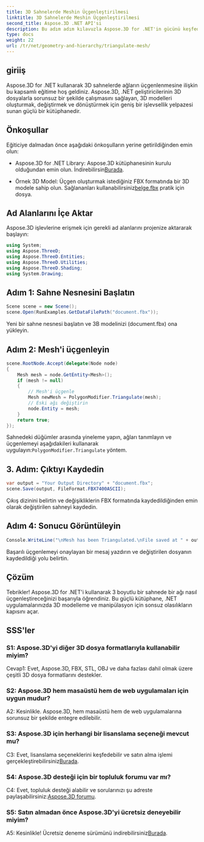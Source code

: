 ```yaml
---
title: 3D Sahnelerde Meshin Üçgenleştirilmesi
linktitle: 3D Sahnelerde Meshin Üçgenleştirilmesi
second_title: Aspose.3D .NET API'si
description: Bu adım adım kılavuzla Aspose.3D for .NET'in gücünü keşfedin. Gelişmiş modelleme için 3D ağları zahmetsizce nasıl üçgenleştireceğinizi öğrenin.
type: docs
weight: 22
url: /tr/net/geometry-and-hierarchy/triangulate-mesh/
---
```

## giriiş

Aspose.3D for .NET kullanarak 3D sahnelerde ağların üçgenlenmesine ilişkin bu kapsamlı eğitime hoş geldiniz. Aspose.3D, .NET geliştiricilerinin 3D dosyalarla sorunsuz bir şekilde çalışmasını sağlayan, 3D modelleri oluşturmak, değiştirmek ve dönüştürmek için geniş bir işlevsellik yelpazesi sunan güçlü bir kütüphanedir.

## Önkoşullar

Eğiticiye dalmadan önce aşağıdaki önkoşulların yerine getirildiğinden emin olun:

-  Aspose.3D for .NET Library: Aspose.3D kütüphanesinin kurulu olduğundan emin olun. İndirebilirsin[Burada](https://releases.aspose.com/3d/net/).

- Örnek 3D Model: Üçgen oluşturmak istediğiniz FBX formatında bir 3D modele sahip olun. Sağlananları kullanabilirsiniz[belge.fbx](https://reference.aspose.com/3d/net/) pratik için dosya.

## Ad Alanlarını İçe Aktar

Aspose.3D işlevlerine erişmek için gerekli ad alanlarını projenize aktararak başlayın:

```csharp
using System;
using Aspose.ThreeD;
using Aspose.ThreeD.Entities;
using Aspose.ThreeD.Utilities;
using Aspose.ThreeD.Shading;
using System.Drawing;
```

## Adım 1: Sahne Nesnesini Başlatın

```csharp
Scene scene = new Scene();
scene.Open(RunExamples.GetDataFilePath("document.fbx"));
```

Yeni bir sahne nesnesi başlatın ve 3B modelinizi (document.fbx) ona yükleyin.

## Adım 2: Mesh'i üçgenleyin

```csharp
scene.RootNode.Accept(delegate(Node node)
{
    Mesh mesh = node.GetEntity<Mesh>();
    if (mesh != null)
    {
        // Mesh'i üçgenle
        Mesh newMesh = PolygonModifier.Triangulate(mesh);
        // Eski ağı değiştirin
        node.Entity = mesh;
    }
    return true;
});
```

 Sahnedeki düğümler arasında yineleme yapın, ağları tanımlayın ve üçgenlemeyi aşağıdakileri kullanarak uygulayın:`PolygonModifier.Triangulate` yöntem.

## 3. Adım: Çıktıyı Kaydedin

```csharp
var output = "Your Output Directory" + "document.fbx";
scene.Save(output, FileFormat.FBX7400ASCII);
```

Çıkış dizinini belirtin ve değişikliklerin FBX formatında kaydedildiğinden emin olarak değiştirilen sahneyi kaydedin.

## Adım 4: Sonucu Görüntüleyin

```csharp
Console.WriteLine("\nMesh has been Triangulated.\nFile saved at " + output);
```

Başarılı üçgenlemeyi onaylayan bir mesaj yazdırın ve değiştirilen dosyanın kaydedildiği yolu belirtin.

## Çözüm

Tebrikler! Aspose.3D for .NET'i kullanarak 3 boyutlu bir sahnede bir ağı nasıl üçgenleştireceğinizi başarıyla öğrendiniz. Bu güçlü kütüphane, .NET uygulamalarınızda 3D modelleme ve manipülasyon için sonsuz olasılıkların kapısını açar.

## SSS'ler

### S1: Aspose.3D'yi diğer 3D dosya formatlarıyla kullanabilir miyim?

Cevap1: Evet, Aspose.3D, FBX, STL, OBJ ve daha fazlası dahil olmak üzere çeşitli 3D dosya formatlarını destekler.

### S2: Aspose.3D hem masaüstü hem de web uygulamaları için uygun mudur?

A2: Kesinlikle. Aspose.3D, hem masaüstü hem de web uygulamalarına sorunsuz bir şekilde entegre edilebilir.

### S3: Aspose.3D için herhangi bir lisanslama seçeneği mevcut mu?

 C3: Evet, lisanslama seçeneklerini keşfedebilir ve satın alma işlemi gerçekleştirebilirsiniz[Burada](https://purchase.aspose.com/buy).

### S4: Aspose.3D desteği için bir topluluk forumu var mı?

 C4: Evet, topluluk desteği alabilir ve sorularınızı şu adreste paylaşabilirsiniz:[Aspose.3D forumu](https://forum.aspose.com/c/3d/18).

### S5: Satın almadan önce Aspose.3D'yi ücretsiz deneyebilir miyim?

 A5: Kesinlikle! Ücretsiz deneme sürümünü indirebilirsiniz[Burada](https://releases.aspose.com/).
